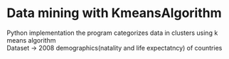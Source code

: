 # Data mining with KmeansAlgorithm

Python implementation the program categorizes data in clusters using k means algorithm<br>
Dataset -> 2008 demographics(natality and life expectatncy) of countries
